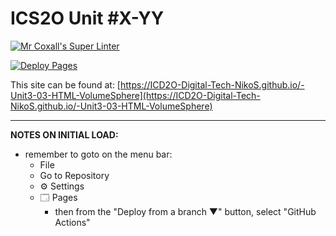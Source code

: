 # ICS2O Unit #X-YY

[![Mr Coxall's Super Linter](https://github.com/ICD2O-Digital-Tech-NikoS/-Unit3-03-HTML-VolumeSphere/workflows/Mr%20Coxall's%20Super%20Linter/badge.svg)](https://github.com/ICD2O-Digital-Tech-NikoS/-Unit3-03-HTML-VolumeSphere/actions)

[![Deploy Pages](https://github.com/ICD2O-Digital-Tech-NikoS/-Unit3-03-HTML-VolumeSphere/workflows/Deploy%20Pages/badge.svg)](https://github.com/ICD2O-Digital-Tech-NikoS/-Unit3-03-HTML-VolumeSphere/actions)

This site can be found at: [https://ICD2O-Digital-Tech-NikoS.github.io/-Unit3-03-HTML-VolumeSphere](https://ICD2O-Digital-Tech-NikoS.github.io/-Unit3-03-HTML-VolumeSphere)

---

**NOTES ON INITIAL LOAD:**
- remember to goto on the menu bar:
  - File
  - Go to Repository
  - ⚙ Settings
  - 🗔 Pages
    - then from the "Deploy from a branch ▼" button, select "GitHub Actions"
